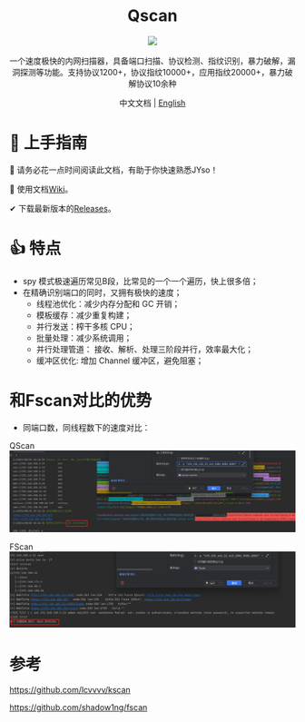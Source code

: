 <h1 align="center"> Qscan </h1>

<p align="center">
<img src="https://img.shields.io/badge/go-1.23-blue" />

<p align="center"> 一个速度极快的内网扫描器，具备端口扫描、协议检测、指纹识别，暴力破解，漏洞探测等功能。支持协议1200+，协议指纹10000+，应用指纹20000+，暴力破解协议10余种 </p>

<p align="center"> 中文文档 | <a href="README.en.md">English</a> </p>

# 🚀 上手指南

📢 请务必花一点时间阅读此文档，有助于你快速熟悉JYso！

🧐 使用文档[Wiki](https://github.com/qi4L/qscan/wiki)。

✔ 下载最新版本的[Releases](https://github.com/qi4L/qscan/releases)。

# 👍 特点

+ spy 模式极速遍历常见B段，比常见的一个一个遍历，快上很多倍；
+ 在精确识别端口的同时，又拥有极快的速度；
  + 线程池优化：减少内存分配和 GC 开销；
  + 模板缓存：减少重复构建；
  + 并行发送：榨干多核 CPU；
  + 批量处理：减少系统调用；
  + 并行处理管道： 接收、解析、处理三阶段并行，效率最大化；
  + 缓冲区优化: 增加 Channel 缓冲区，避免阻塞；

# 和Fscan对比的优势

+ 同端口数，同线程数下的速度对比：

QScan
![img.png](assets/qscan速度.png)

FScan
![img.png](assets/FScan.png)

# 参考

https://github.com/lcvvvv/kscan

https://github.com/shadow1ng/fscan